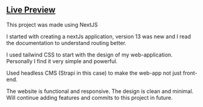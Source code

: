 ## [Live Preview](https://totalitycorp-frontend-challenge-liard-ten.vercel.app/)

This project was made using NextJS

I started with creating a nextJs application, version 13 was new and I read the documentation to understand routing better.

I used tailwind CSS to start with the design of my web-application. Personally I find it very simple and powerful.

Used headless CMS (Strapi in this case) to make the web-app not just front-end. 

The website is functional and responsive. The design is clean and minimal. Will continue adding features and commits to this project in future.

